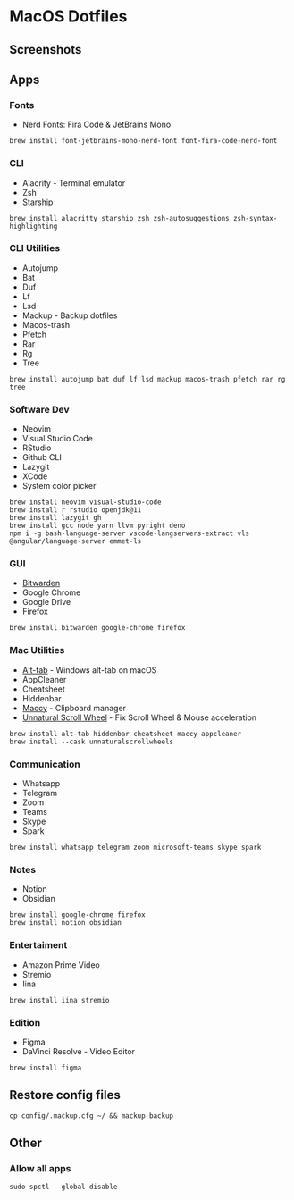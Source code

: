 # MacOS Dotfiles

## Screenshots

## Apps

### Fonts

- Nerd Fonts: Fira Code & JetBrains Mono 

~~~
brew install font-jetbrains-mono-nerd-font font-fira-code-nerd-font
~~~

### CLI

- Alacrity - Terminal emulator
- Zsh
- Starship

~~~
brew install alacritty starship zsh zsh-autosuggestions zsh-syntax-highlighting
~~~

### CLI Utilities

- Autojump 
- Bat 
- Duf
- Lf
- Lsd 
- Mackup - Backup dotfiles
- Macos-trash
- Pfetch 
- Rar
- Rg
- Tree 

~~~
brew install autojump bat duf lf lsd mackup macos-trash pfetch rar rg tree
~~~

### Software Dev

- Neovim 
- Visual Studio Code
- RStudio
- Github CLI
- Lazygit
- XCode
- System color picker

~~~
brew install neovim visual-studio-code
brew install r rstudio openjdk@11
brew install lazygit gh
brew install gcc node yarn llvm pyright deno
npm i -g bash-language-server vscode-langservers-extract vls @angular/language-server emmet-ls
~~~

### GUI

- [Bitwarden](https://bitwarden.com/)
- Google Chrome
- Google Drive
- Firefox

~~~
brew install bitwarden google-chrome firefox
~~~

### Mac Utilities

- [Alt-tab](https://alt-tab-macos.netlify.app/) - Windows alt-tab on macOS
- AppCleaner
- Cheatsheet 
- Hiddenbar 
- [Maccy](https://github.com/p0deje/Maccy) - Clipboard manager
- [Unnatural Scroll Wheel](https://github.com/ther0n/UnnaturalScrollWheels) - Fix Scroll Wheel & Mouse acceleration

~~~
brew install alt-tab hiddenbar cheatsheet maccy appcleaner 
brew install --cask unnaturalscrollwheels
~~~

### Communication

- Whatsapp 
- Telegram
- Zoom 
- Teams 
- Skype
- Spark

~~~
brew install whatsapp telegram zoom microsoft-teams skype spark
~~~

### Notes

- Notion
- Obsidian

~~~
brew install google-chrome firefox
brew install notion obsidian
~~~

### Entertaiment

- Amazon Prime Video
- Stremio
- Iina

~~~
brew install iina stremio  
~~~

### Edition

- Figma
- DaVinci Resolve - Video Editor

~~~
brew install figma
~~~

## Restore config files

~~~
cp config/.mackup.cfg ~/ && mackup backup
~~~

## Other

### Allow all apps

~~~
sudo spctl --global-disable
~~~


